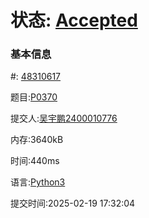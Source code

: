 # 状态: [Accepted](http://dsbpython.openjudge.cn/dspythonbook/solution/48310617/)



### 基本信息

#: [48310617](http://dsbpython.openjudge.cn/dspythonbook/solution/48310617/)

题目:[P0370](http://dsbpython.openjudge.cn/dspythonbook/P0370/)

提交人:[吴宇鹏2400010776](http://openjudge.cn/user/1458704/in/group-491/)

内存:3640kB

时间:440ms

语言:[Python3](http://dsbpython.openjudge.cn/dspythonbook/solution/48310617/)

提交时间:2025-02-19 17:32:04

